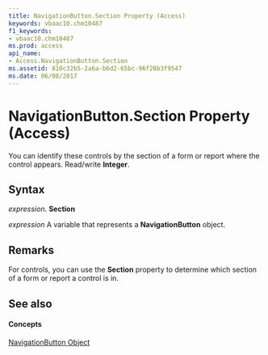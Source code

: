 ```yaml
---
title: NavigationButton.Section Property (Access)
keywords: vbaac10.chm10487
f1_keywords:
- vbaac10.chm10487
ms.prod: access
api_name:
- Access.NavigationButton.Section
ms.assetid: 810c32b5-2a6a-b6d2-65bc-96f28b3f9547
ms.date: 06/08/2017
---
```



# NavigationButton.Section Property (Access)

You can identify these controls by the section of a form or report where the control appears. Read/write **Integer**.


## Syntax

 _expression_. **Section**

 _expression_ A variable that represents a **NavigationButton** object.


## Remarks

For controls, you can use the **Section** property to determine which section of a form or report a control is in.


## See also


#### Concepts


[NavigationButton Object](navigationbutton-object-access.md)

